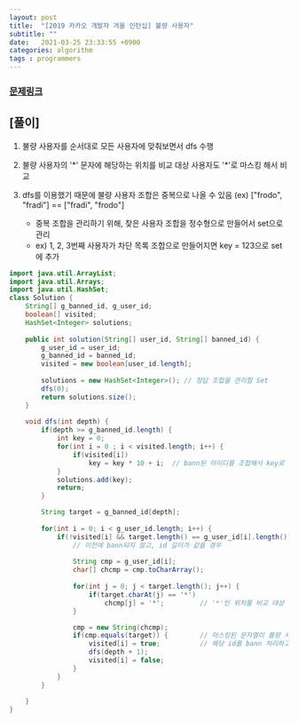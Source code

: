 ```yaml
---
layout: post
title:  "[2019 카카오 개발자 겨울 인턴십] 불량 사용자"
subtitle: ""
date:   2021-03-25 23:33:55 +0900
categories: algorithm
tags : programmers
---
```


### [문제링크]({{"https://programmers.co.kr/learn/courses/30/lessons/64064"}})

## [풀이]

1. 불량 사용자를 순서대로 모든 사용자에 맞춰보면서 dfs 수행

2. 불량 사용자의 '\*' 문자에 해당하는 위치를 비교 대상 사용자도 '\*'로 마스킹 해서 비교

3. dfs를 이용했기 때문에 불량 사용자 조합은 중복으로 나올 수 있음 (ex) ["frodo", "fradi"] == ["fradi", "frodo"]
    - 중복 조합을 관리하기 위해, 찾은 사용자 조합을 정수형으로 만들어서 set으로 관리
    - ex) 1, 2, 3번째 사용자가 차단 목록 조합으로 만들어지면 key = 123으로 set에 추가

```java
import java.util.ArrayList;
import java.util.Arrays;
import java.util.HashSet;
class Solution {
    String[] g_banned_id, g_user_id;
    boolean[] visited;
    HashSet<Integer> solutions;
    
    public int solution(String[] user_id, String[] banned_id) {
        g_user_id = user_id;
        g_banned_id = banned_id;
        visited = new boolean[user_id.length];
        
        solutions = new HashSet<Integer>(); // 정답 조합을 관리할 Set
        dfs(0);
        return solutions.size();
    }
    
    void dfs(int depth) {
        if(depth >= g_banned_id.length) {
            int key = 0;
            for(int i = 0 ; i < visited.length; i++) {
                if(visited[i])
                    key = key * 10 + i;  // bann된 아이디를 조합해서 key로 만듬(같은 id 조합은 같은 key가 만들어짐)
            }
            solutions.add(key);
            return;
        }

        String target = g_banned_id[depth];
        
        for(int i = 0; i < g_user_id.length; i++) {
            if(!visited[i] && target.length() == g_user_id[i].length()) { 
                // 이전에 bann되지 않고, id 길이가 같을 경우
                
                String cmp = g_user_id[i];
                char[] chcmp = cmp.toCharArray();
                
                for(int j = 0; j < target.length(); j++) {
                    if(target.charAt(j) == '*')  
                        chcmp[j] = '*';         // '*'인 위치를 비교 대상 유저에 마스킹
                }

                cmp = new String(chcmp);
                if(cmp.equals(target)) {        // 마스킹된 문자열이 불량 사용자 id와 일치할 경우
                    visited[i] = true;          // 해당 id를 bann 처리하고 다음 dfs로 넘어감
                    dfs(depth + 1);
                    visited[i] = false;
                }
            }
        }
        
    }
}
```